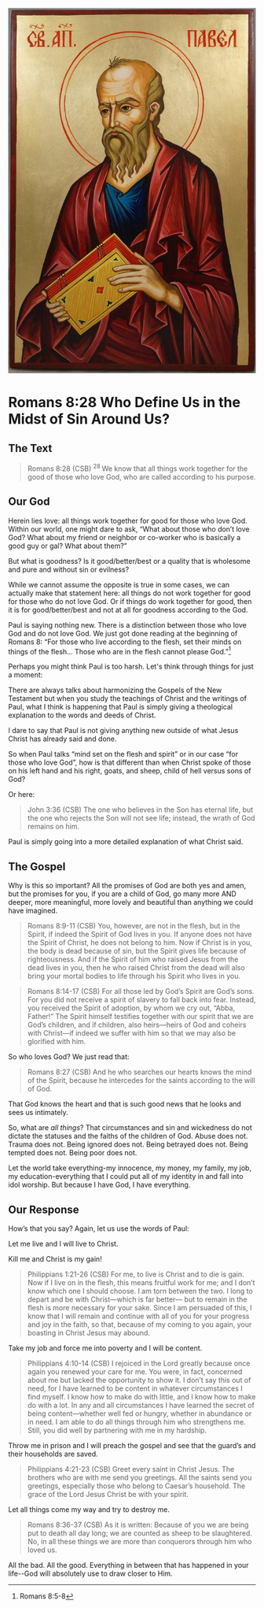 <img class="intro-right" src="../images/art-paul.jpg">

# Romans 8:28 Who Define Us in the Midst of Sin Around Us?

## The Text

>Romans 8:28 (CSB)
><sup> 28 </sup> We know that all things work together for the good of those who love God, who are called according to his purpose.

## Our God

Herein lies love: all things work together for good for those who love God. Within our world, one might dare to ask, “What about those who don’t love God? What about my friend or neighbor or co-worker who is basically a good guy or gal? What about them?”

But what is goodness? Is it good/better/best or a quality that is wholesome and pure and without sin or evilness?

While we cannot assume the opposite is true in some cases, we can actually make that statement here: all things do not work together for good for those who do not love God. Or if things do work together for good, then it is for good/better/best and not at all for goodness according to the God.

Paul is saying nothing new. There is a distinction between those who love God and do not love God. We just got done reading at the beginning of Romans 8: “For those who live according to the flesh, set their minds on things of the flesh… Those who are in the flesh cannot please God.”[^1]

Perhaps you might think Paul is too harsh. Let's think through things for just a moment:

There are always talks about harmonizing the Gospels of the New Testament but when you study the teachings of Christ and the writings of Paul, what I think is happening that Paul is simply giving a theological explanation to the words and deeds of Christ.

I dare to say that Paul is not giving anything new outside of what Jesus Christ has already said and done.

So when Paul talks “mind set on the flesh and spirit” or in our case “for those who love God”, how is that different than when Christ spoke of those on his left hand and his right, goats, and sheep, child of hell versus sons of God?

Or here:

>John 3:36 (CSB) The one who believes in the Son has eternal life, but the one who rejects the Son will not see life; instead, the wrath of God remains on him.

Paul is simply going into a more detailed explanation of what Christ said.

## The Gospel

Why is this so important? All the promises of God are both yes and amen, but the promises for you, if you are a child of God, go many more AND deeper, more meaningful, more lovely and beautiful than anything we could have imagined.

>Romans 8:9-11 (CSB) You, however, are not in the flesh, but in the Spirit, if indeed the Spirit of God lives in you. If anyone does not have the Spirit of Christ, he does not belong to him. Now if Christ is in you, the body is dead because of sin, but the Spirit gives life because of righteousness. And if the Spirit of him who raised Jesus from the dead lives in you, then he who raised Christ from the dead will also bring your mortal bodies to life through his Spirit who lives in you.

>Romans 8:14-17 (CSB) For all those led by God’s Spirit are God’s sons. For you did not receive a spirit of slavery to fall back into fear. Instead, you received the Spirit of adoption, by whom we cry out, “Abba, Father!” The Spirit himself testifies together with our spirit that we are God’s children, and if children, also heirs—heirs of God and coheirs with Christ—if indeed we suffer with him so that we may also be glorified with him.

So who loves God? We just read that:

>Romans 8:27 (CSB) And he who searches our hearts knows the mind of the Spirit, because he intercedes for the saints according to the will of God.

That God knows the heart and that is such good news that he looks and sees us intimately.

So, what are _all things_? That circumstances and sin and wickedness do not dictate the statuses and the faiths of the children of God. Abuse does not. Trauma does not. Being ignored does not. Being betrayed does not. Being tempted does not. Being poor does not.

Let the world take everything-my innocence, my money, my family, my job, my education-everything that I could put all of my identity in and fall into idol worship. But because I have God, I have everything.

## Our Response

How’s that you say? Again, let us use the words of Paul:

Let me live and I will live to Christ.

Kill me and Christ is my gain!

>Philippians 1:21-26 (CSB) For me, to live is Christ and to die is gain. Now if I live on in the flesh, this means fruitful work for me; and I don’t know which one I should choose. I am torn between the two. I long to depart and be with Christ—which is far better— but to remain in the flesh is more necessary for your sake. Since I am persuaded of this, I know that I will remain and continue with all of you for your progress and joy in the faith, so that, because of my coming to you again, your boasting in Christ Jesus may abound.

Take my job and force me into poverty and I will be content.

>Philippians 4:10-14 (CSB) I rejoiced in the Lord greatly because once again you renewed your care for me. You were, in fact, concerned about me but lacked the opportunity to show it. I don’t say this out of need, for I have learned to be content in whatever circumstances I find myself. I know how to make do with little, and I know how to make do with a lot. In any and all circumstances I have learned the secret of being content—whether well fed or hungry, whether in abundance or in need. I am able to do all things through him who strengthens me. Still, you did well by partnering with me in my hardship.

Throw me in prison and I will preach the gospel and see that the guard’s and their households are saved.

>Philippians 4:21-23 (CSB) Greet every saint in Christ Jesus. The brothers who are with me send you greetings. All the saints send you greetings, especially those who belong to Caesar’s household. The grace of the Lord Jesus Christ be with your spirit.

Let all things come my way and try to destroy me.

>Romans 8:36-37 (CSB) As it is written:
Because of you
we are being put to death all day long;
we are counted as sheep to be slaughtered.
No, in all these things we are more than conquerors through him who loved us.

All the bad. All the good. Everything in between that has happened in your life--God will absolutely use to draw closer to Him.

[^1]: Romans 8:5-8
